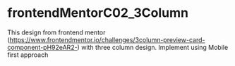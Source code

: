 # frontendMentorC02_3Column
This design from frontend mentor (https://www.frontendmentor.io/challenges/3column-preview-card-component-pH92eAR2-) with three column design. Implement using Mobile first approach
